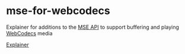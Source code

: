 # mse-for-webcodecs
Explainer for additions to the [MSE API](https://www.w3.org/TR/media-source/) to support buffering and playing [WebCodecs](https://github.com/WICG/web-codecs) media

[Explainer](https://github.com/wolenetz/mse-for-webcodecs/blob/main/explainer.md)
